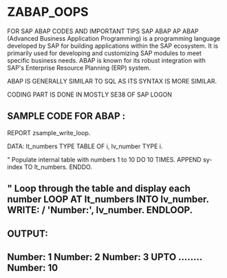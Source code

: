 # ZABAP_OOPS
FOR SAP ABAP CODES AND IMPORTANT TIPS 
SAP ABAP 
AP ABAP (Advanced Business Application Programming) is a programming language developed by SAP for building applications within the SAP ecosystem. It is primarily used for developing and customizing SAP modules to meet specific business needs. ABAP is known for its robust integration with SAP's Enterprise Resource Planning (ERP) system.

ABAP IS GENERALLY SIMILAR TO SQL AS ITS SYNTAX IS MORE SIMILAR.

CODING PART IS DONE IN MOSTLY SE38 OF SAP LOGON 

SAMPLE CODE FOR ABAP : 
------------------------------------------------------------------------------------------------------------------------------------------------------------------
REPORT zsample_write_loop.

DATA: lt_numbers TYPE TABLE OF i,
      lv_number  TYPE i.
      
" Populate internal table with numbers 1 to 10
DO 10 TIMES.
  APPEND sy-index TO lt_numbers.
ENDDO.

" Loop through the table and display each number
LOOP AT lt_numbers INTO lv_number.
  WRITE: / 'Number:', lv_number.
ENDLOOP.
------------------------------------------------------------------------------------------------------------------------------------------------------------------
OUTPUT: 
------------------------------------------------------------------------------------------------------------------------------------------------------------------
Number: 1
Number: 2
Number: 3
UPTO ........
Number: 10
------------------------------------------------------------------------------------------------------------------------------------------------------------------
